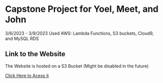 # Capstone Project for Yoel, Meet, and John
3/6/2023 - 3/9/2023
Used AWS: Lambda Functions, S3 buckets, Cloud9, and MySQL RDS

## Link to the Website
The Website is hosted on a S3 Bucket (Might be disabled in the future)

[Click Here to Acess it](http://car-auction-listing-website.s3-website-us-west-2.amazonaws.com)

